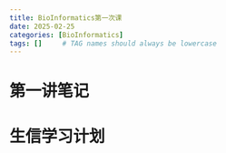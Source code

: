 ```yaml
---
title: BioInformatics第一次课
date: 2025-02-25
categories: [BioInformatics]
tags: []     # TAG names should always be lowercase
---
```


# 第一讲笔记

# 生信学习计划